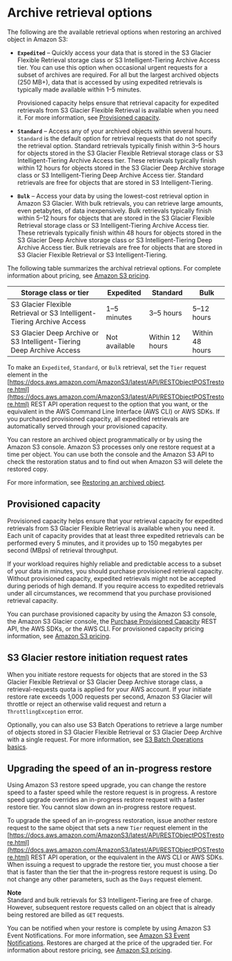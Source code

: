 # Archive retrieval options<a name="restoring-objects-retrieval-options"></a>

The following are the available retrieval options when restoring an archived object in Amazon S3: 
+ **`Expedited`** – Quickly access your data that is stored in the S3 Glacier Flexible Retrieval storage class or S3 Intelligent\-Tiering Archive Access tier\. You can use this option when occasional urgent requests for a subset of archives are required\. For all but the largest archived objects \(250 MB\+\), data that is accessed by using expedited retrievals is typically made available within 1–5 minutes\. 

  Provisioned capacity helps ensure that retrieval capacity for expedited retrievals from S3 Glacier Flexible Retrieval is available when you need it\. For more information, see [Provisioned capacity](#restoring-objects-expedited-capacity)\.
+ **`Standard`** – Access any of your archived objects within several hours\. `Standard` is the default option for retrieval requests that do not specify the retrieval option\. Standard retrievals typically finish within 3–5 hours for objects stored in the S3 Glacier Flexible Retrieval storage class or S3 Intelligent\-Tiering Archive Access tier\. These retrievals typically finish within 12 hours for objects stored in the S3 Glacier Deep Archive storage class or S3 Intelligent\-Tiering Deep Archive Access tier\. Standard retrievals are free for objects that are stored in S3 Intelligent\-Tiering\.
+ **`Bulk`** – Access your data by using the lowest\-cost retrieval option in Amazon S3 Glacier\. With bulk retrievals, you can retrieve large amounts, even petabytes, of data inexpensively\. Bulk retrievals typically finish within 5–12 hours for objects that are stored in the S3 Glacier Flexible Retrieval storage class or S3 Intelligent\-Tiering Archive Access tier\. These retrievals typically finish within 48 hours for objects stored in the S3 Glacier Deep Archive storage class or S3 Intelligent\-Tiering Deep Archive Access tier\. Bulk retrievals are free for objects that are stored in S3 Glacier Flexible Retrieval or S3 Intelligent\-Tiering\.

The following table summarizes the archival retrieval options\. For complete information about pricing, see [Amazon S3 pricing](https://aws.amazon.com/s3/pricing/)\.


| Storage class or tier | Expedited | Standard | Bulk | 
| --- | --- | --- | --- | 
|  S3 Glacier Flexible Retrieval or S3 Intelligent\-Tiering Archive Access  |  1–5 minutes  |  3–5 hours  |  5–12 hours  | 
|  S3 Glacier Deep Archive or S3 Intelligent\-Tiering Deep Archive Access  |  Not available  |  Within 12 hours  |  Within 48 hours  | 

To make an `Expedited`, `Standard`, or `Bulk` retrieval, set the `Tier` request element in the [https://docs.aws.amazon.com/AmazonS3/latest/API/RESTObjectPOSTrestore.html](https://docs.aws.amazon.com/AmazonS3/latest/API/RESTObjectPOSTrestore.html) REST API operation request to the option that you want, or the equivalent in the AWS Command Line Interface \(AWS CLI\) or AWS SDKs\. If you purchased provisioned capacity, all expedited retrievals are automatically served through your provisioned capacity\. 

You can restore an archived object programmatically or by using the Amazon S3 console\. Amazon S3 processes only one restore request at a time per object\. You can use both the console and the Amazon S3 API to check the restoration status and to find out when Amazon S3 will delete the restored copy\. 

For more information, see [Restoring an archived object](restoring-objects.md)\. 

## Provisioned capacity<a name="restoring-objects-expedited-capacity"></a>

Provisioned capacity helps ensure that your retrieval capacity for expedited retrievals from S3 Glacier Flexible Retrieval is available when you need it\. Each unit of capacity provides that at least three expedited retrievals can be performed every 5 minutes, and it provides up to 150 megabytes per second \(MBps\) of retrieval throughput\.

If your workload requires highly reliable and predictable access to a subset of your data in minutes, you should purchase provisioned retrieval capacity\. Without provisioned capacity, expedited retrievals might not be accepted during periods of high demand\. If you require access to expedited retrievals under all circumstances, we recommend that you purchase provisioned retrieval capacity\. 

You can purchase provisioned capacity by using the Amazon S3 console, the Amazon S3 Glacier console, the [Purchase Provisioned Capacity](https://docs.aws.amazon.com/amazonglacier/latest/dev/api-PurchaseProvisionedCapacity.html) REST API, the AWS SDKs, or the AWS CLI\. For provisioned capacity pricing information, see [Amazon S3 pricing](https://aws.amazon.com/s3/pricing/)\.

## S3 Glacier restore initiation request rates<a name="restore-initiation-request-rates"></a>

When you initiate restore requests for objects that are stored in the S3 Glacier Flexible Retrieval or S3 Glacier Deep Archive storage class, a retrieval\-requests quota is applied for your AWS account\. If your initiate restore rate exceeds 1,000 requests per second, Amazon S3 Glacier will throttle or reject an otherwise valid request and return a `ThrottlingException` error\. 

Optionally, you can also use S3 Batch Operations to retrieve a large number of objects stored in S3 Glacier Flexible Retrieval or S3 Glacier Deep Archive with a single request\. For more information, see [S3 Batch Operations basics](batch-ops.md#batch-ops-basics)\.

## Upgrading the speed of an in\-progress restore<a name="restoring-objects-upgrade-tier"></a>

Using Amazon S3 restore speed upgrade, you can change the restore speed to a faster speed while the restore request is in progress\. A restore speed upgrade overrides an in\-progress restore request with a faster restore tier\. You cannot slow down an in\-progress restore request\.

To upgrade the speed of an in\-progress restoration, issue another restore request to the same object that sets a new `Tier` request element in the [https://docs.aws.amazon.com/AmazonS3/latest/API/RESTObjectPOSTrestore.html](https://docs.aws.amazon.com/AmazonS3/latest/API/RESTObjectPOSTrestore.html) REST API operation, or the equivalent in the AWS CLI or AWS SDKs\. When issuing a request to upgrade the restore tier, you must choose a tier that is faster than the tier that the in\-progress restore request is using\. Do not change any other parameters, such as the `Days` request element\. 

**Note**  
Standard and bulk retrievals for S3 Intelligent\-Tiering are free of charge\. However, subsequent restore requests called on an object that is already being restored are billed as `GET` requests\.

You can be notified when your restore is complete by using Amazon S3 Event Notifications\. For more information, see [Amazon S3 Event Notifications](EventNotifications.md)\. Restores are charged at the price of the upgraded tier\. For information about restore pricing, see [Amazon S3 pricing](https://aws.amazon.com/s3/pricing/)\.